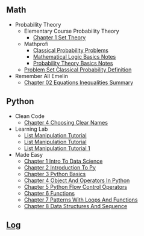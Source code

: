 
## Math
  * Probability Theory
    * Elementary Course Probability Theory
      * [Chapter 1 Set Theory](Math/probability_theory/elementary_course_probability_theory/chapter_1_set_theory.ipynb)
    * Mathprofi
      * [Classical Probability Problems](Math/probability_theory/mathprofi/classical_probability_problems.ipynb)
      * [Mathematical Logic Basics Notes](Math/probability_theory/mathprofi/mathematical_logic_basics_notes.ipynb)
      * [Probability Theory Basics Notes](Math/probability_theory/mathprofi/probability_theory_basics_notes.ipynb)
    * [Problem Set Classical Probability Definition](Math/probability_theory/problem_set_classical_probability_definition.ipynb)
  * Remember All Emelin
    * [Chapter 02 Equations Inequalities Summary](Math/remember_all_emelin/chapter_02_equations_inequalities_summary.ipynb)

## Python
  * Clean Code
    * [Chapter 4 Choosing Clear Names](Python/clean_code/chapter_4_choosing_clear_names.ipynb)
  * Learning Lab
    * [List Manipulation Tutorial](Python/learning_lab/list_manipulation_tutorial.ipynb)
    * [List Manipulation Tutorial](Python/learning_lab/list_manipulation_tutorial.py)
    * [List Manipulation Tutorial 1](Python/learning_lab/list_manipulation_tutorial_1.ipynb)
  * Made Easy
    * [Chapter 1 Intro To Data Science](Python/made_easy/chapter_1_intro_to_data_science.ipynb)
    * [Chapter 2 Introduction To Py](Python/made_easy/chapter_2_introduction_to_py.ipynb)
    * [Chapter 3 Python Basics](Python/made_easy/chapter_3_python_basics.ipynb)
    * [Chapter 4 Object And Operators In Python](Python/made_easy/chapter_4_object_and_operators_in_python.ipynb)
    * [Chapter 5 Python Flow Control Operators](Python/made_easy/chapter_5_python_flow_control_operators.ipynb)
    * [Chapter 6 Functions](Python/made_easy/chapter_6_functions.ipynb)
    * [Chapter 7 Patterns With Loops And Functions](Python/made_easy/chapter_7_patterns_with_loops_and_functions.ipynb)
    * [Chapter 8 Data Structures And Sequence](Python/made_easy/chapter_8_data_structures_and_sequence.ipynb)

## [Log](/log.ipynb)
